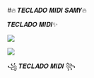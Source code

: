 #🔥 𝑻𝑬𝑪𝑳𝑨𝑫𝑶 𝑴𝑰𝑫𝑰 𝑺𝑨𝑴𝒀🔥

𝑻𝑬𝑪𝑳𝑨𝑫𝑶 𝑴𝑰𝑫𝑰✨ 

<a href="http://wa.me/573213571089" target="blank"><img src="https://img.shields.io/badge/herbie-25D366?style=for-the-badge&logo=whatsapp&logoColor=black" /></a>

<a href="http://wa.me/573003992844" target="blank"><img src="https://img.shields.io/badge/samy teran-25D366?style=for-the-badge&logo=whatsapp&logoColor=black" /></a>

꧁ 𝑻𝑬𝑪𝑳𝑨𝑫𝑶 𝑴𝑰𝑫𝑰 ꧂

